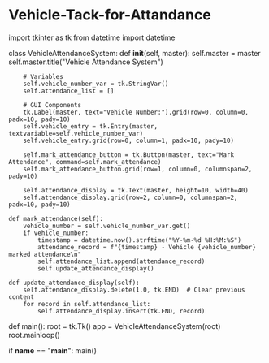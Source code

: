 # Vehicle-Tack-for-Attandance
import tkinter as tk
from datetime import datetime

class VehicleAttendanceSystem:
    def __init__(self, master):
        self.master = master
        self.master.title("Vehicle Attendance System")

        # Variables
        self.vehicle_number_var = tk.StringVar()
        self.attendance_list = []

        # GUI Components
        tk.Label(master, text="Vehicle Number:").grid(row=0, column=0, padx=10, pady=10)
        self.vehicle_entry = tk.Entry(master, textvariable=self.vehicle_number_var)
        self.vehicle_entry.grid(row=0, column=1, padx=10, pady=10)

        self.mark_attendance_button = tk.Button(master, text="Mark Attendance", command=self.mark_attendance)
        self.mark_attendance_button.grid(row=1, column=0, columnspan=2, pady=10)

        self.attendance_display = tk.Text(master, height=10, width=40)
        self.attendance_display.grid(row=2, column=0, columnspan=2, padx=10, pady=10)

    def mark_attendance(self):
        vehicle_number = self.vehicle_number_var.get()
        if vehicle_number:
            timestamp = datetime.now().strftime("%Y-%m-%d %H:%M:%S")
            attendance_record = f"{timestamp} - Vehicle {vehicle_number} marked attendance\n"
            self.attendance_list.append(attendance_record)
            self.update_attendance_display()

    def update_attendance_display(self):
        self.attendance_display.delete(1.0, tk.END)  # Clear previous content
        for record in self.attendance_list:
            self.attendance_display.insert(tk.END, record)

def main():
    root = tk.Tk()
    app = VehicleAttendanceSystem(root)
    root.mainloop()

if __name__ == "__main__":
    main()
